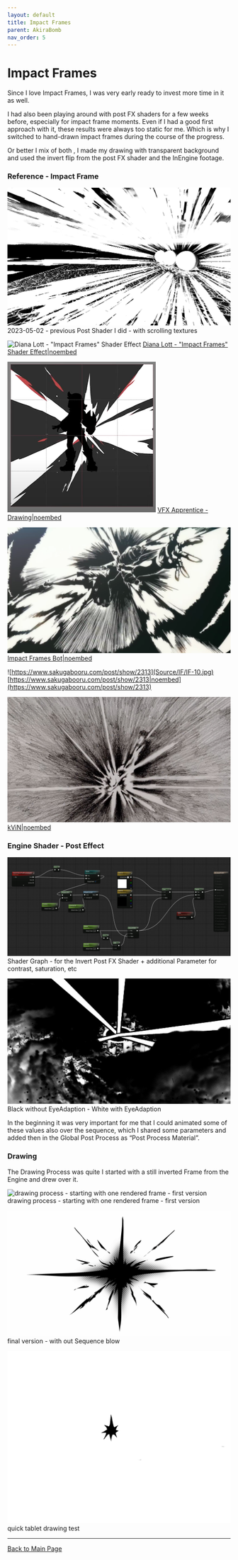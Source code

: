 ```yaml
---
layout: default
title: Impact Frames
parent: AkiraBomb
nav_order: 5
---
```


# Impact Frames

Since I love Impact Frames, I was very early ready to invest more time in it as well.

I had also been playing around with post FX shaders for a few weeks before, especially for impact frame moments. Even if I had a good first approach with it, these results were always too static for me. Which is why I switched to hand-drawn impact frames during the course of the progress.

Or better I mix of both , I made my drawing with transparent background and used the invert flip from the post FX shader and the InEngine footage.

### Reference - Impact Frame

![2023-05-02 - previous Post Shader I did - with scrolling textures](Source/IF/IF-04.png)
2023-05-02 - previous Post Shader I did - with scrolling textures

![Diana Lott - "Impact Frames" Shader Effect](IP-11.jpg)
[Diana Lott - "Impact Frames" Shader Effect|noembed](https://www.artstation.com/artwork/mDAly9)

![VFX Apprentice - Drawing](Source/IF/IF-07.png)
[VFX Apprentice - Drawing|noembed](https://youtu.be/mcOozpmIxLw?t=199)

![Impact Frames Bot - AMV](Source/IF/IF-08.png)
[Impact Frames Bot|noembed](https://twitter.com/impactframesbot/status/1286222816254328833/photo/3)

![https://www.sakugabooru.com/post/show/2313](Source/IF/IF-10.jpg)
[https://www.sakugabooru.com/post/show/2313|noembed](https://www.sakugabooru.com/post/show/2313)

![kViN](Source/IF/IF-09.png)
[kViN|noembed](https://twitter.com/Yuyucow/status/775398621030252545/photo/2)

### Engine Shader - Post Effect

![Shader Graph - for the Invert Post FX Shader + additional Parameter for contrast, saturation, etc](Source/IF/IF-05.png)
Shader Graph - for the Invert Post FX Shader + additional Parameter for contrast, saturation, etc

![Black without EyeAdaption - White with EyeAdaption](Source/IF/IF-06.gif)
Black without EyeAdaption - White with EyeAdaption

In the beginning it was very important for me that I could animated some of these values also over the sequence, which I shared some parameters and added then in the Global Post Process as “Post Process Material”.

### Drawing

The Drawing Process was quite I started with a still inverted Frame from the Engine and drew over it.

![drawing process - starting with one rendered frame - first version](Source/IF/IF-02.gif)
drawing process - starting with one rendered frame - first version

![final version - with out Sequence blow](Source/IF/IF-03.gif)
final version - with out Sequence blow

![quick tablet drawing test](Source/IF/IF-01.gif)
quick tablet drawing test

---

[Back to Main Page](https://github.com/arfx/webpage/AkiraBomb/edit/main/AkiraBomb.md)